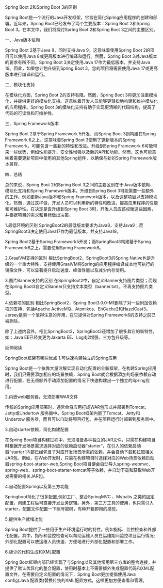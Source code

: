 Spring Boot 2和Spring Boot 3的区别

Spring Boot是一个流行的Java开发框架，它旨在简化Spring应用程序的创建和部署。近年来，Spring Boot已经发布了两个主要版本：Spring Boot 2和Spring Boot 3。在本文中，我们将探讨Spring Boot 2和Spring Boot 3之间的主要区别。

一、Java版本依赖

Spring Boot 2基于Java 8，同时支持Java 9。这意味着使用Spring Boot 2的项目可以使用Java 8或更高版本进行编译和运行。然而，Spring Boot 3对Java版本的要求有所不同。Spring Boot 3决定使用Java 17作为最低版本，并支持Java 19。因此，如果您计划升级到Spring Boot 3，您的项目将需要使用Java 17或更高版本进行编译和运行。

二、模块化支持

在模块化方面，Spring Boot 2的支持有限。然而，Spring Boot 3将更加注重模块化，并提供更好的模块化支持。这意味着开发人员能够更轻松地构建和维护模块化的应用程序。Spring Boot 3的模块化支持有助于实现更清晰的代码结构，提高了代码的可读性和可维护性。

三、Spring Framework版本

Spring Boot 2基于Spring Framework 5开发，而Spring Boot 3则构建在Spring Framework 6之上。这意味着Spring Boot 3使用了更新版本的Spring Framework，可能包含一些新的特性和改进。升级到Spring Framework 6可能带来一些优势，例如性能提升、安全性增强以及新的API和功能。然而，这也可能意味着需要更新项目中使用的其他Spring组件，以确保与新的Spring Framework版本兼容。

四、总结

总的来说，Spring Boot 2和Spring Boot 3之间的主要区别在于Java版本依赖、模块化支持和Spring Framework版本。升级到Spring Boot 3可能需要一些额外的工作，例如更新Java版本和Spring Framework版本，以及调整项目以支持模块化。然而，通过这样做，开发人员可以利用新的特性和改进，提高应用程序的性能和可维护性。在决定是否升级到Spring Boot 3时，开发人员应该权衡这些因素，并根据项目的需求和目标做出决策。



1.最低环境的区别
SpringBoot2的最低版本要求为Java8，支持Java9；而SpringBoot3决定使用Java17作为最低版本，并支持Java19。

Spring Boot2基于Spring Framework5开发；而SpringBoot3构建基于Spring Framework6之上，需要使用Spring Framework6。

2.GraalVM支持的区别
相比SpringBoot2，SpringBoot3的Spring Native也是升级的一个重大特性，支持使用GraalVM将Spring的应用程序编译成本地可执行的镜像文件，可以显著提升启动速度、峰值性能以及减少内存使用。

3.图片Banner支持的区别
在SpringBoot2中，自定义Banner支持图片类型；而现在Spring Boot3自定义Banner只支持文本类型（banner.txt），不再支持图片类型。

4.依赖项的区别
相比SpringBoot2，Spring Boot3.0.0-M1删除了对一些附加依赖项的支持，包括Apache ActiveMQ、Atomikos、EhCache2和HazelCast3。Jersey是另一个值得注意的弃用，在它提供对Spring Framework6的支持之前已被删除。

除了上述内容外，相比SpringBoot2，SpringBoot3还增加了很多其它的新特性，如：Java EE已经变更为Jakarta EE、Log4j2增强、三方包升级等。

延伸阅读

SpringBoot框架有哪些优点
1.可快速构建独立的Spring应用

Spring Boot是一个依靠大量注解实现自动化配置的全新框架。在构建Spring应用时，我们只需要添加相应的场景依赖，Spring Boot就会根据添加的场景依赖自动进行配置，在无须额外手动添加配置的情况下快速构建出一个独立的Spring应用。

2.内嵌web服务器，无须部署WAR文件

传统的Spring应用部署时，通常会将应用打成WAR包形式并部署到Tomcat、Jetty或Undertow 服务器中。Spring Boot框架内嵌了Tomcat、Jetty和Undertow 服务器，而且可以自动将项目打包，并在项目运行时部署到服务器中。

3.自动starter依赖，简化构建配置

在Spring Boot项目构建过程中，无须准备各种独立的JAR文件，只需在构建项目时根据开发场景需求选择对应的依赖启动器“starter”，在引入的依赖启动器“starter”内部已经包含了对应开发场景所需的依赖，并会自动下载和拉取相关JAR包。例如，在Web开发时，只需在构建项目时选择对应的Web场景依赖启动器spring-boot-starter-web,Spring Boot项目便会自动导入spring-webmvc、spring-web、spring-boot-starter-tomcat等子依赖，并自动下载和获取Web开发需要的相关JAR包。

4.自动配置Spring以及第三方功能

Springboot简化了很多配置,例如工厂、整合SpringMVC 、Mybatis 之类的固定配置，创建工程后可直接开发业务逻辑。另外，第三方工具的使用，也只需引入starter，配置文件配置一下账号密码，有种开箱即用的感觉。

5.提供生产就绪功能

Spring Boot提供了一些用于生产环境运行时的特性，例如指标、监控检查和外部化配置。其中，指标和监控检查可以帮助运维人员在运维期间监控项目运行情况;外部化配置可以使运维人员快速、方便地进行外部化配置和部署工作。

6.极少的代码生成和XML配置

Spring Boot框架内部已经实现了与Spring以及其他常用第三方库的整合连接，并提供了默认优异化的整合配置，使用时基本上不需要额外生成配置代码和XML配置文件。在需要自定义配置的情况下，Spring Boot更加提倡使用Java config(Java 配置类)替换传统的XML配置方式，这样更加方便查看和管理。